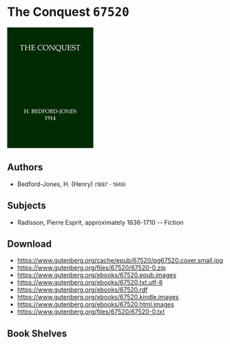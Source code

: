 # The Conquest <kbd>67520</kbd>

![](./cover.medium.jpg "")

## Authors


 - Bedford-Jones, H. (Henry) <small>(1887 - 1949)</small>

## Subjects


 - Radisson, Pierre Esprit, approximately 1636-1710 -- Fiction

## Download


 - https://www.gutenberg.org/cache/epub/67520/pg67520.cover.small.jpg
 - https://www.gutenberg.org/files/67520/67520-0.zip
 - https://www.gutenberg.org/ebooks/67520.epub.images
 - https://www.gutenberg.org/ebooks/67520.txt.utf-8
 - https://www.gutenberg.org/ebooks/67520.rdf
 - https://www.gutenberg.org/ebooks/67520.kindle.images
 - https://www.gutenberg.org/ebooks/67520.html.images
 - https://www.gutenberg.org/files/67520/67520-0.txt

## Book Shelves


